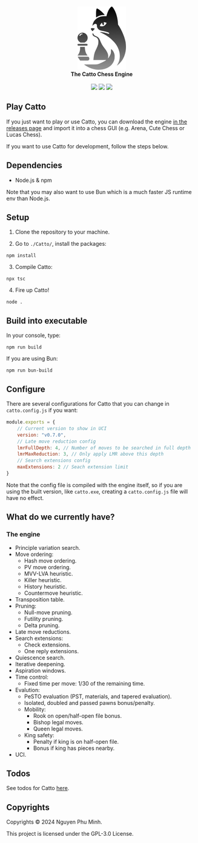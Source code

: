 <div align="center">
    <br/>
    <img src="./assets/logo.png?"/>
    <br/>
    <div><b>The Catto Chess Engine</b></div>
    <br/>
    <a href="https://github.com/nguyenphuminh/Catto/blob/master/LICENSE.md"><img src="https://img.shields.io/badge/license-GPLv3-blue.svg"/></a>
    <a href="https://github.com/nguyenphuminh/Catto/releases"><img src="https://img.shields.io/github/package-json/v/nguyenphuminh/Catto?label=stable"></a>
    <a href="https://github.com/nguyenphuminh/Catto/stargazers"><img src="https://img.shields.io/github/stars/nguyenphuminh/Catto?color=gold"></a>
</div>

## Play Catto

If you just want to play or use Catto, you can download the engine [in the releases page](https://github.com/nguyenphuminh/Catto/releases) and import it into a chess GUI (e.g. Arena, Cute Chess or Lucas Chess).

If you want to use Catto for development, follow the steps below.


## Dependencies 

* Node.js & npm

Note that you may also want to use Bun which is a much faster JS runtime env than Node.js.


## Setup

1. Clone the repository to your machine.

2. Go to `./Catto/`, install the packages:
```
npm install
```

3. Compile Catto:
```
npx tsc
```

4. Fire up Catto!
```
node .
```

## Build into executable

In your console, type:
```
npm run build
```

If you are using Bun:
```
npm run bun-build
```

## Configure

There are several configurations for Catto that you can change in `catto.config.js` if you want:

```js
module.exports = {
    // Current version to show in UCI
    version: "v0.7.0",
    // Late move reduction config
    lmrFullDepth: 4, // Number of moves to be searched in full depth
    lmrMaxReduction: 3, // Only apply LMR above this depth
    // Search extensions config
    maxExtensions: 2 // Seach extension limit
}
```

Note that the config file is compiled with the engine itself, so if you are using the built version, like `catto.exe`, creating a `catto.config.js` file will have no effect.


## What do we currently have?

### The engine

* Principle variation search.
* Move ordering:
    * Hash move ordering.
    * PV move ordering.
    * MVV-LVA heuristic.
    * Killer heuristic.
    * History heuristic.
    * Countermove heuristic.
* Transposition table.
* Pruning:
    * Null-move pruning.
    * Futility pruning.
    * Delta pruning.
* Late move reductions.
* Search extensions:
    * Check extensions.
    * One reply extensions.
* Quiescence search.
* Iterative deepening.
* Aspiration windows.
* Time control:
    * Fixed time per move: 1/30 of the remaining time.
* Evalution:
    * PeSTO evaluation (PST, materials, and tapered evaluation).
    * Isolated, doubled and passed pawns bonus/penalty.
    * Mobility:
        * Rook on open/half-open file bonus.
        * Bishop legal moves.
        * Queen legal moves.
    * King safety:
        * Penalty if king is on half-open file.
        * Bonus if king has pieces nearby.
* UCI.


## Todos

See todos for Catto [here](https://github.com/users/nguyenphuminh/projects/2).


## Copyrights

Copyrights © 2024 Nguyen Phu Minh.

This project is licensed under the GPL-3.0 License.

